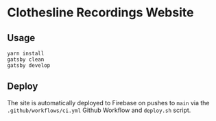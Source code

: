 # Clothesline Recordings Website

## Usage
```
yarn install
gatsby clean
gatsby develop
```

## Deploy
The site is automatically deployed to Firebase on pushes to `main` via the `.github/workflows/ci.yml` Github Workflow and `deploy.sh` script.
